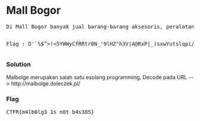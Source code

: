 <h1><b>Mall Bogor</b></h1>
<pre>
Di Mall Bogor banyak jual barang-barang aksesoris, peralatan rumah, makan-makanan. Nah tapi sayangnya mimin mau beli bendera, tapi malah yang dikasih bendera kyk begini :(

Flag : D'`%$^>!<5YWWyCfRRtr0N_'9lHZ"h3V|A@RxP|_)sxwYutslqpi/gOedibaf_%cbDC_^W\UyS;WVUTSLpJINMFEi,HGF?DC<A:^>765:981U543,r*N.n,+*)"Fgf|#"yx>_utyr8vutslk1onPle+cKaf_d]#aC_^WVzT<RvV8NSRKJnNML.DhHGF?cCBA#">7[|43876/S-210)Mnm%$)('~Dedzyx>v{ts9wpon4lTji/mOedc)t
</pre>
<h3><b>Solution</b></h3>
<p>Malbolge merupakan salah satu esolang programming, Decode pada URL --> http://malbolge.doleczek.pl/</p>
<h3><b>Flag</b></h3>
<pre>
CTFR{m4lb0lg3_1s_n0t_b4s385}
</pre>
